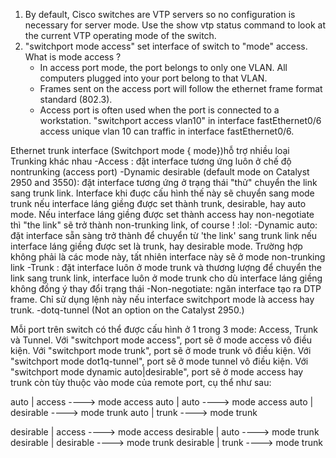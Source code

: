 1. By default, Cisco switches are VTP servers so no configuration is necessary for
server mode. Use the show vtp status command to look at the current VTP operating
mode of the switch.
2. "switchport mode access" set interface of switch to "mode" access.
What is mode access ?
    - In access port mode, the port belongs to only one VLAN. All computers plugged into your port belong to that VLAN.
    - Frames sent on the access port will follow the ethernet frame format standard (802.3).
    - Access port is often used when the port is connected to a workstation.
"switchport access vlan10" in interface fastEthernet0/6
access unique vlan 10 can traffic in interface fastEthernet0/6.

Ethernet trunk interface (Switchport mode { mode})hỗ trợ nhiều loại Trunking khác nhau
-Access : đặt interface tương ứng luôn ở chế độ nontrunking (access port)
-Dynamic desirable (default mode on Catalyst 2950 and 3550): đặt interface tương ứng ở trạng thái "thử" chuyển the link sang trunk link. Interface khi đuợc cấu hình thế này sẽ chuyển sang mode trunk nếu interface láng giềng được set thành trunk, desirable, hay auto mode. Nếu interface láng giềng được set thành access hay non-negotiate thì "the link" sẽ trở thành non-trunking link, of course ! :lol:
-Dynamic auto: đặt interface sẵn sàng trở thành để chuyển từ 'the link' sang trunk link nếu interface láng giềng được set là trunk, hay desirable mode. Trường hợp không phải là các mode này, tất nhiên interface này sẽ ở mode non-trunking link
-Trunk : đặt interface luôn ở mode trunk và thương lượng để chuyển the link sang trunk link, interface luôn ở mode trunk cho dù interface láng giềng không đồng ý thay đổi trạng thái
-Non-negotiate: ngăn interface tạo ra DTP frame. Chỉ sử dụng lệnh này nếu interface switchport mode là access hay trunk.
-dotq-tunnel (Not an option on the Catalyst 2950.)

Mỗi port trên switch có thể được cấu hình ở 1 trong 3 mode: Access, Trunk và Tunnel.
Với "switchport mode access", port sẽ ở mode access vô điều kiện.
Với "switchport mode trunk", port sẽ ở mode trunk vô điều kiện.
Với "switchport mode dot1q-tunnel", port sẽ ở mode tunnel vô điều kiện.
Với "switchport mode dynamic auto|desirable", port sẽ ở mode access hay trunk còn tùy thuộc vào mode của remote port, cụ thể như sau:

auto | access ----> mode access
auto | auto ----> mode access
auto | desirable ----> mode trunk
auto | trunk ----> mode trunk

desirable | access ----> mode access
desirable | auto ----> mode trunk
desirable | desirable ----> mode trunk
desirable | trunk ----> mode trunk